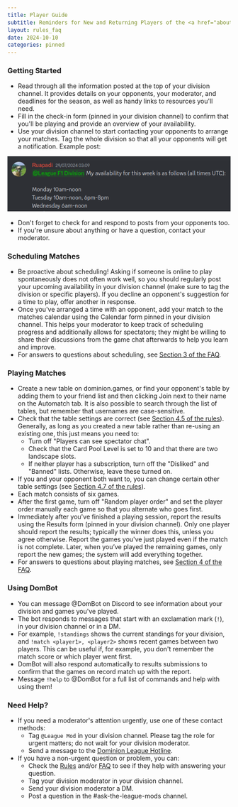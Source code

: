 ```yaml
---
title: Player Guide
subtitle: Reminders for New and Returning Players of the <a href="about.html">Dominion League</a>
layout: rules_faq
date: 2024-10-10
categories: pinned
---
```


### Getting Started

* Read through all the information posted at the top of your division channel. It provides details on your opponents, your moderator, and deadlines for the season, as well as handy links to resources you'll need.
* Fill in the check-in form (pinned in your division channel) to confirm that you'll be playing and provide an overview of your availability.
* Use your division channel to start contacting your opponents to arrange your matches. Tag the whole division so that all your opponents will get a notification. Example post:

![Ruapadi being a fantastic scheduler](/img/uploads/schedulingpost.png "Example Scheduling Post")
* Don't forget to check for and respond to posts from your opponents too.
* If you're unsure about anything or have a question, contact your moderator.

### Scheduling Matches

* Be proactive about scheduling! Asking if someone is online to play spontaneously does not often work well, so you should regularly post your upcoming availability in your division channel (make sure to tag the division or specific players). If you decline an opponent's suggestion for a time to play, offer another in response.
* Once you've arranged a time with an opponent, add your match to the matches calendar using the Calendar form pinned in your division channel. This helps your moderator to keep track of scheduling progress and additionally allows for spectators; they might be willing to share their discussions from the game chat afterwards to help you learn and improve.
* For answers to questions about scheduling, see [Section 3 of the FAQ](https://dominionleague.org/faq#3-scheduling-matches).

### Playing Matches

* Create a new table on dominion.games, or find your opponent's table by adding them to your friend list and then clicking Join next to their name on the Automatch tab. It is also possible to search through the list of tables, but remember that usernames are case-sensitive.
* Check that the table settings are correct (see [Section 4.5 of the rules](https://dominionleague.org/rules#4.5)). Generally, as long as you created a new table rather than re-using an existing one, this just means you need to:
   * Turn off "Players can see spectator chat".
   * Check that the Card Pool Level is set to 10 and that there are two landscape slots.
   * If neither player has a subscription, turn off the "Disliked" and "Banned" lists. Otherwise, leave these turned on.
* If you and your opponent both want to, you can change certain other table settings (see [Section 4.7 of the rules](https://dominionleague.org/rules#4.7)).
* Each match consists of six games.
* After the first game, turn off "Random player order" and set the player order manually each game so that you alternate who goes first.
* Immediately after you've finished a playing session, report the results using the Results form (pinned in your division channel). Only one player should report the results; typically the winner does this, unless you agree otherwise. Report the games you've just played even if the match is not complete. Later, when you’ve played the remaining games, only report the new games; the system will add everything together.
* For answers to questions about playing matches, see [Section 4 of the FAQ](https://dominionleague.org/faq#4-playing-matches).

### Using DomBot

* You can message @DomBot on Discord to see information about your division and games you've played.
* The bot responds to messages that start with an exclamation mark (`!`), in your division channel or in a DM.
* For example, `!standings` shows the current standings for your division, and `!match <player1>, <player2>` shows recent games between two players. This can be useful if, for example, you don't remember the match score or which player went first.
* DomBot will also respond automatically to results submissions to confirm that the games on record match up with the report.
* Message `!help` to @DomBot for a full list of commands and help with using them!

### Need Help?

* If you need a moderator's attention urgently, use one of these contact methods:
   * Tag `@League Mod` in your division channel. Please tag the role for urgent matters; do not wait for your division moderator.
   * Send a message to the [Dominion League Hotline](https://docs.google.com/forms/d/e/1FAIpQLSf2NR9VkDRAU-lTTKJdyQOiUuFyCjMbh9Xf7HoANX-jakAFRw/viewform).
* If you have a non-urgent question or problem, you can:
   * Check the [Rules](https://dominionleague.org/rules) and/or [FAQ](https://dominionleague.org/faq) to see if they help with answering your question.
   * Tag your division moderator in your division channel.
   * Send your division moderator a DM.
   * Post a question in the #ask-the-league-mods channel.

